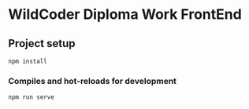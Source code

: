 # WildCoder Diploma Work FrontEnd

## Project setup
```
npm install
```
### Compiles and hot-reloads for development
```
npm run serve